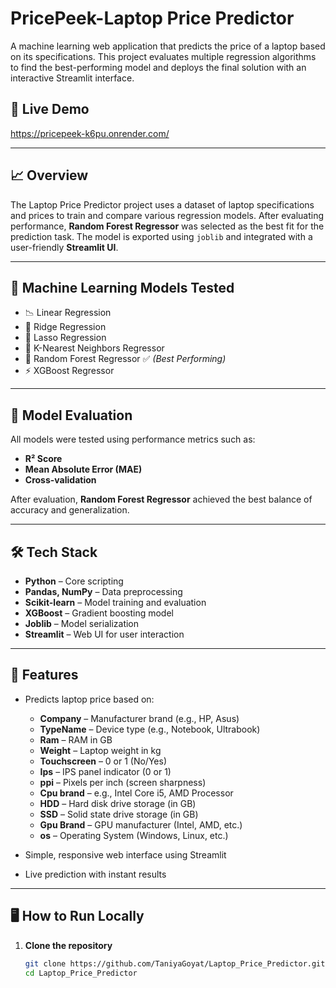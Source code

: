 # PricePeek-Laptop Price Predictor

A machine learning web application that predicts the price of a laptop based on its specifications. This project evaluates multiple regression algorithms to find the best-performing model and deploys the final solution with an interactive Streamlit interface.

## 🚀 Live Demo
https://pricepeek-k6pu.onrender.com/

---

## 📈 Overview

The Laptop Price Predictor project uses a dataset of laptop specifications and prices to train and compare various regression models. After evaluating performance, **Random Forest Regressor** was selected as the best fit for the prediction task. The model is exported using `joblib` and integrated with a user-friendly **Streamlit UI**.

---

## 🧠 Machine Learning Models Tested

- 📉 Linear Regression  
- 🧮 Ridge Regression  
- 🧲 Lasso Regression  
- 👥 K-Nearest Neighbors Regressor  
- 🌳 Random Forest Regressor ✅ *(Best Performing)*  
- ⚡ XGBoost Regressor  

---

## 🧪 Model Evaluation

All models were tested using performance metrics such as:
- **R² Score**
- **Mean Absolute Error (MAE)**
- **Cross-validation**

After evaluation, **Random Forest Regressor** achieved the best balance of accuracy and generalization.

---

## 🛠️ Tech Stack

- **Python** – Core scripting
- **Pandas, NumPy** – Data preprocessing
- **Scikit-learn** – Model training and evaluation
- **XGBoost** – Gradient boosting model
- **Joblib** – Model serialization
- **Streamlit** – Web UI for user interaction

---

## 🎯 Features

- Predicts laptop price based on:
  - **Company** – Manufacturer brand (e.g., HP, Asus)
  - **TypeName** – Device type (e.g., Notebook, Ultrabook)
  - **Ram** – RAM in GB
  - **Weight** – Laptop weight in kg
  - **Touchscreen** – 0 or 1 (No/Yes)
  - **Ips** – IPS panel indicator (0 or 1)
  - **ppi** – Pixels per inch (screen sharpness)
  - **Cpu brand** – e.g., Intel Core i5, AMD Processor
  - **HDD** – Hard disk drive storage (in GB)
  - **SSD** – Solid state drive storage (in GB)
  - **Gpu Brand** – GPU manufacturer (Intel, AMD, etc.)
  - **os** – Operating System (Windows, Linux, etc.)

- Simple, responsive web interface using Streamlit  
- Live prediction with instant results  

---
## 🖥️ How to Run Locally

1. **Clone the repository**
   ```bash
   git clone https://github.com/TaniyaGoyat/Laptop_Price_Predictor.git
   cd Laptop_Price_Predictor

